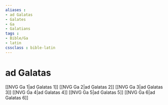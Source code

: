 ```yaml
---
aliases : 
- ad Galatas
- Galates
- Ga
- Galatians
tags : 
- Bible/Ga
- latin
cssclass : bible-latin
---
```


# ad Galatas

[[NVG Ga 1|ad Galatas 1]]
[[NVG Ga 2|ad Galatas 2]]
[[NVG Ga 3|ad Galatas 3]]
[[NVG Ga 4|ad Galatas 4]]
[[NVG Ga 5|ad Galatas 5]]
[[NVG Ga 6|ad Galatas 6]]
